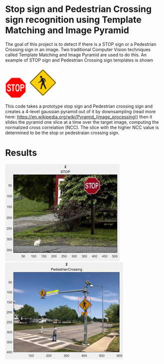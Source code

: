 # Stop sign and Pedestrian Crossing sign recognition using Template Matching and Image Pyramid

The goal of this project is to detect if there is a STOP sign or a Pedestrian Crossing sign in an image. Two traditional Computer Vision techniques called Template
Matching and Image Pyramid are used to do this. An example of STOP sign and Pedestrian Crossing sign templates is shown

![Stop sign template](https://github.com/nannapaneni4/Sign-Detection-using-Template-Matching-/blob/main/Images/stopPrototype67.png)
![Pedestrian Crossing templaate](https://github.com/nannapaneni4/Sign-Detection-using-Template-Matching-/blob/main/Images/pedestriancrossingtemp100.png)

This code takes a prototype stop sign and Pedestrian crossing sign and creates a 4-level gaussian pyramid out of it by downsampling (read more here: https://en.wikipedia.org/wiki/Pyramid_(image_processing)) then it slides the pyramid one slice at a time over the target image, computing the normalized cross correlation (NCC). The slice with the higher NCC value is determined to be the stop or pedestraian crossing sign.

# Results
![Stop sign result](https://github.com/nannapaneni4/Sign-Detection-using-Template-Matching-/blob/main/Images/stopresult.jpg)
![Stop sign template](https://github.com/nannapaneni4/Sign-Detection-using-Template-Matching-/blob/main/Images/PedestrainCrossingresult.png)


